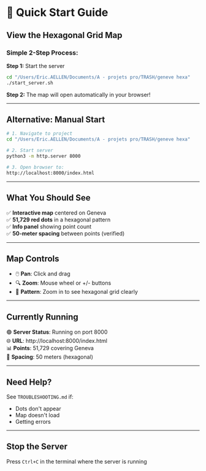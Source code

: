 # 🚀 Quick Start Guide

## View the Hexagonal Grid Map

### Simple 2-Step Process:

**Step 1:** Start the server
```bash
cd "/Users/Eric.AELLEN/Documents/A - projets pro/TRASH/geneve hexa"
./start_server.sh
```

**Step 2:** The map will open automatically in your browser!

---

## Alternative: Manual Start

```bash
# 1. Navigate to project
cd "/Users/Eric.AELLEN/Documents/A - projets pro/TRASH/geneve hexa"

# 2. Start server
python3 -m http.server 8000

# 3. Open browser to:
http://localhost:8000/index.html
```

---

## What You Should See

✅ **Interactive map** centered on Geneva  
✅ **51,729 red dots** in a hexagonal pattern  
✅ **Info panel** showing point count  
✅ **50-meter spacing** between points (verified)

---

## Map Controls

- 🖱️ **Pan**: Click and drag
- 🔍 **Zoom**: Mouse wheel or +/- buttons  
- 📍 **Pattern**: Zoom in to see hexagonal grid clearly

---

## Currently Running

🟢 **Server Status**: Running on port 8000  
🌐 **URL**: http://localhost:8000/index.html  
📊 **Points**: 51,729 covering Geneva  
📏 **Spacing**: 50 meters (hexagonal)

---

## Need Help?

See `TROUBLESHOOTING.md` if:
- Dots don't appear
- Map doesn't load  
- Getting errors

---

## Stop the Server

Press `Ctrl+C` in the terminal where the server is running

